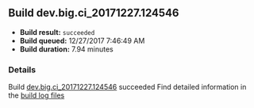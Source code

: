 ## Build dev.big.ci_20171227.124546
- **Build result:** `succeeded`
- **Build queued:** 12/27/2017 7:46:49 AM
- **Build duration:** 7.94 minutes
### Details
Build [dev.big.ci_20171227.124546](https://winappstudio.visualstudio.com/web/build.aspx?pcguid=a4ef43be-68ce-4195-a619-079b4d9834c2&builduri=vstfs%3a%2f%2f%2fBuild%2fBuild%2f24546) succeeded
Find detailed information in the [build log files](https://uwpctdiags.blob.core.windows.net/buildlogs/dev.big.ci_20171227.124546_logs.zip)
